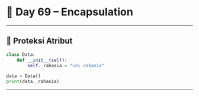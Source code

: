 # 🐍 Day 69 – Encapsulation

---

## 🔐 Proteksi Atribut

```python
class Data:
    def __init__(self):
        self._rahasia = "ini rahasia"

data = Data()
print(data._rahasia)
```

---
